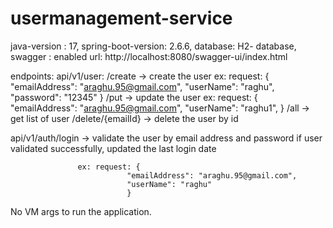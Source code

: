 # usermanagement-service
java-version : 17,
spring-boot-version: 2.6.6,
database: H2- database,
swagger : enabled  url: http://localhost:8080/swagger-ui/index.html

endpoints: 
api/v1/user:
          /create -> create the user
                ex: request: {
                              "emailAddress": "araghu.95@gmail.com",
                              "userName": "raghu",
                              "password": "12345"
                              }
          /put   -> update the user
                ex: request: {
                              "emailAddress": "araghu.95@gmail.com",
                              "userName": "raghu1",
                              }
          /all   -> get list of user
          /delete/{emailId} -> delete the user by id
          
api/v1/auth/login -> validate the user by email address and password 
                      if user validated successfully, updated the last login date
                      
                   ex: request: {
                              "emailAddress": "araghu.95@gmail.com",
                              "userName": "raghu"
                              }
                              
No VM args to run the application.
